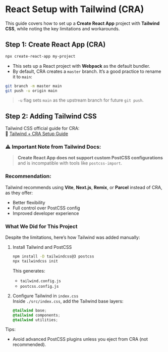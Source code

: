 # React Setup with Tailwind (CRA)

This guide covers how to set up a **Create React App** project with **Tailwind CSS**, while noting the key limitations and workarounds.


## Step 1: Create React App (CRA)

```bash
npx create-react-app my-project
```

- This sets up a React project with **Webpack** as the default bundler.
- By default, CRA creates a `master` branch. It’s a good practice to rename it to `main`:

```bash
git branch -m master main
git push -u origin main
```

> `-u` flag sets `main` as the upstream branch for future `git push`.


## Step 2: Adding Tailwind CSS

Tailwind CSS official guide for CRA:  
📘 [Tailwind + CRA Setup Guide](https://v3.tailwindcss.com/docs/guides/create-react-app)

### ⚠️ Important Note from Tailwind Docs:

> **Create React App does not support custom PostCSS configurations** and is incompatible with tools like `postcss-import`.

### Recommendation:         
Tailwind recommends using **Vite**, **Next.js**, **Remix**, or **Parcel** instead of CRA, as they offer:
- Better flexibility
- Full control over PostCSS config
- Improved developer experience

### What We Did for This Project

Despite the limitations, here’s how Tailwind was added manually:

1. Install Tailwind and PostCSS

    ```bash
    npm install -D tailwindcss@3 postcss
    npx tailwindcss init
    ```

    This generates:
    - `tailwind.config.js`
    - `postcss.config.js`

2. Configure Tailwind in `index.css`    
    Inside `./src/index.css`, add the Tailwind base layers:

    ```css
    @tailwind base;
    @tailwind components;
    @tailwind utilities;
    ```

Tips: 
- Avoid advanced PostCSS plugins unless you eject from CRA (not recommended).
